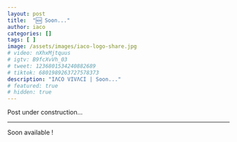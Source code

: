```yaml
---
layout: post
title:  "🆕 Soon..."
author: iaco
categories: []
tags: [ ]
image: /assets/images/iaco-logo-share.jpg
# video: nXhxMjtquus
# igtv: B9fcXvVh_03
# tweet: 1236801534240882689
# tiktok: 6801989263727578373
description: "IΛCO VIVΛCI | Soon..."
# featured: true
# hidden: true
---
```


Post under construction...

___

Soon available !
